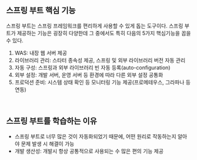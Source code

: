
## 스프링 부트 핵심 기능
스프링 부트는 스프링 프레임워크를 편리하게 사용할 수 있게 돕는 도구이다. 스프링 부트가 제공하는 기능은 굉장히 다양한데 그 중에서도 특히 다음의 5가지 핵심기능을 꼽을 수 있다.

1. WAS: 내장 웹 서버 제공
2. 라이브러리 관리: 스타터 종속성 제공, 스프링 및 외부 라이브러리 버전 자동 관리
3. 자동 구성: 스프링과 외부 라이브러리 빈 자동 등록(auto-configuration)
4. 외부 설정: 개발 서버, 운영 서버 등 환경에 따라 다른 외부 설정 공통화
5. 프로덕션 준비: 시스템 상태 확인 등 모니터링 기능 제공(프로메테우스, 그라파나 등 연동)
</br>

## 스프링 부트를 학습하는 이유
- 스프링 부트로 너무 많은 것이 자동화되었기 때문에, 어떤 원리로 작동하는지 알아야 문제 발생 시 해결이 가능
- 개발 생산성: 개발시 항상 공통적으로 사용되는 수 많은 편의 기능 제공



